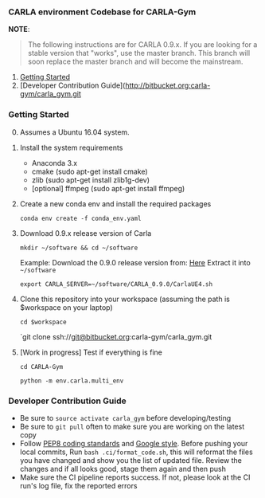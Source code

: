### CARLA environment Codebase for CARLA-Gym

**NOTE**:
> The following instructions are for CARLA 0.9.x.
If you are looking for a stable version that "works", use the master branch.
This branch will soon replace the master branch and will become the mainstream.

1. [Getting Started](#getting-started)
2. [Developer Contribution Guide](http://bitbucket.org:carla-gym/carla_gym.git

### Getting Started

0. Assumes a Ubuntu 16.04 system.
1. Install the system requirements
	- Anaconda 3.x
	- cmake (sudo apt-get install cmake)
	- zlib (sudo apt-get install zlib1g-dev)
	- [optional] ffmpeg (sudo apt-get install ffmpeg)
	
2. Create a new conda env and install the required packages

    `conda env create -f conda_env.yaml`
    
3. Download 0.9.x release version of Carla

    `mkdir ~/software && cd ~/software`

    Example: Download the 0.9.0 release version from: [Here](https://drive.google.com/open?id=1JprRbFf6UlvpqX98hQiUG9U4W_E-keiv)
    Extract it into `~/software`

    `export CARLA_SERVER=~/software/CARLA_0.9.0/CarlaUE4.sh`
    
4. Clone this repository into your workspace (assuming the path is $workspace on your laptop)

    `cd $workspace`

    `git clone ssh://git@bitbucket.org:carla-gym/carla_gym.git
    
5. [Work in progress] Test if everything is fine
 
    `cd CARLA-Gym`
    
    `python -m env.carla.multi_env`

### Developer Contribution Guide

- Be sure to `source activate carla_gym` before developing/testing
- Be sure to `git pull` often to make sure you are working on the latest copy
- Follow [PEP8 coding standards](https://www.python.org/dev/peps/pep-0008/) and [Google style](http://google.github.io/styleguide/pyguide.html). Before pushing your local commits, Run `bash .ci/format_code.sh`, this will reformat the files you have changed and show you the list of updated file. Review the changes and if all looks good, stage them again and then push
- Make sure the CI pipeline reports success. If not, please look at the CI run's log file, fix the reported errors

  

